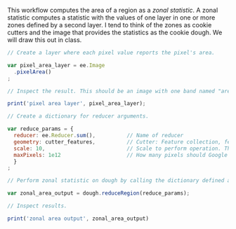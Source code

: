 
This workflow computes the area of a region as a _zonal statistic_. A zonal statistic computes a statistic with the values of one layer in one or more zones defined by a second layer. I tend to think of the zones as cookie cutters and the image that provides the statistics as the cookie dough. We will draw this out in class.


```js
// Create a layer where each pixel value reports the pixel's area.

var pixel_area_layer = ee.Image
  .pixelArea()
;

// Inspect the result. This should be an image with one band named "area".  

print('pixel area layer', pixel_area_layer);

// Create a dictionary for reducer arguments.  

var reduce_params = {
  reducer: ee.Reducer.sum(),          // Name of reducer
  geometry: cutter_features,          // Cutter: Feature collection, feature, or geometry that defines the zone.     
  scale: 10,                          // Scale to perform operation. This usually needs to be coarser than dough image, otherwise Google complains about the work involved.
  maxPixels: 1e12                     // How many pixels should Google work with before bailing on task? I usually set this at 1e12.
  }
;

// Perform zonal statistic on dough by calling the dictionary defined above.

var zonal_area_output = dough.reduceRegion(reduce_params);

// Inspect results.

print('zonal area output', zonal_area_output)

```

